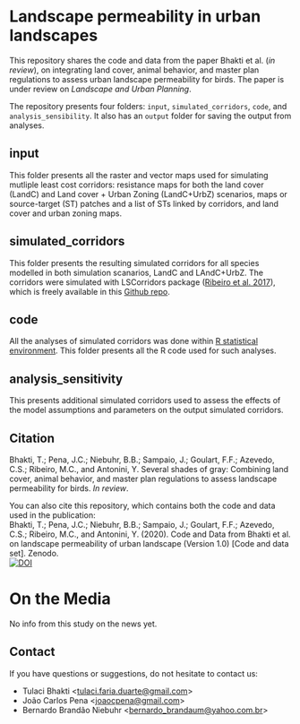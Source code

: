 # Landscape permeability in urban landscapes

This repository shares the code and data from the paper Bhakti et al. (*in review*), on integrating land cover, animal behavior, and master plan regulations to assess urban landscape permeability for birds. The paper is under review on *Landscape and Urban Planning*.

The repository presents four folders: `input`, `simulated_corridors`, `code`, and `analysis_sensibility`. It also has an `output` folder for saving the output from analyses.

## input

This folder presents all the raster and vector maps used for simulating mutliple least cost corridors: resistance maps for both the land cover (LandC) and Land cover + Urban Zoning (LandC+UrbZ) scenarios, maps or source-target (ST) patches and a list of STs linked by corridors, and land cover and urban zoning maps.

## simulated_corridors

This folder presents the resulting simulated corridors for all species modelled in both simulation scanarios, LandC and LAndC+UrbZ. The corridors were simulated with LSCorridors package ([Ribeiro et al. 2017](https://besjournals.onlinelibrary.wiley.com/doi/full/10.1111/2041-210X.12750)), which is freely available in this [Github repo](https://github.com/LEEClab/LS_CORRIDORS).

## code

All the analyses of simulated corridors was done within [R statistical environment](https://www.r-project.org/). This folder presents all the R code used for such analyses.

## analysis_sensitivity

This presents additional simulated corridors used to assess the effects of the model assumptions and parameters on the output simulated corridors.

## Citation

Bhakti, T.; Pena, J.C.; Niebuhr, B.B.; Sampaio, J.; Goulart, F.F.; Azevedo, C.S.; Ribeiro, M.C., and Antonini, Y. Several shades of gray: Combining land cover, animal behavior, and master plan regulations to assess landscape permeability for birds. *In review*.

You can also cite this repository, which contains both the code and data used in the publication:  
Bhakti, T.; Pena, J.C.; Niebuhr, B.B.; Sampaio, J.; Goulart, F.F.; Azevedo, C.S.; Ribeiro, M.C., and Antonini, Y. (2020). Code and Data from Bhakti et al. on landscape permeability of urban landscape (Version 1.0) [Code and data set]. Zenodo.   
[![DOI](https://zenodo.org/badge/225414362.svg)](https://zenodo.org/badge/latestdoi/225414362)

# On the Media

No info from this study on the news yet.

## Contact

If you have questions or suggestions, do not hesitate to contact us:
+ Tulaci Bhakti <<tulaci.faria.duarte@gmail.com>>  
+ João Carlos Pena <<joaocpena@gmail.com>>  
+ Bernardo Brandão Niebuhr <<bernardo_brandaum@yahoo.com.br>>  

